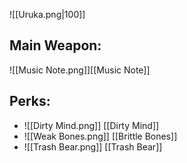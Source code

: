 ![[Uruka.png|100]]
## Main Weapon:
![[Music Note.png]][[Music Note]]
## Perks:
- ![[Dirty Mind.png]] [[Dirty Mind]]
- ![[Weak Bones.png]] [[Brittle Bones]]
- ![[Trash Bear.png]] [[Trash Bear]]